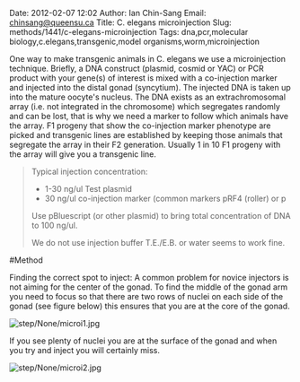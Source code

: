 Date: 2012-02-07 12:02
Author: Ian Chin-Sang
Email: chinsang@queensu.ca
Title: C. elegans microinjection
Slug: methods/1441/c-elegans-microinjection
Tags: dna,pcr,molecular biology,c.elegans,transgenic,model organisms,worm,microinjection

One way to make transgenic animals in C. elegans  we use a microinjection technique. Briefly, a  DNA construct (plasmid, cosmid or YAC) or PCR product with your gene(s) of interest is mixed with a co-injection marker and injected into the distal gonad (syncytium).  The injected DNA is taken up into the mature oocyte's nucleus.  The DNA exists as an extrachromosomal array (i.e. not integrated in the chromosome) which segregates randomly and can be lost, that is why we need a marker to follow which animals have the array.  F1 progeny that show the co-injection marker phenotype are picked and transgenic lines are established by keeping those animals that segregate the array in their F2 generation.  Usually 1 in 10  F1 progeny with the array will give you a transgenic line.




>Typical injection concentration:
>
>* 1-30 ng/ul Test plasmid
>* 30  ng/ul co-injection marker (common markers pRF4 (roller) or p
>
>Use pBluescript (or other plasmid)   to bring total concentration of DNA to 100 ng/ul.
>
>We do not use injection buffer T.E./E.B.  or water seems to work fine.




#Method

Finding the correct spot to inject:  A common problem for novice injectors is not aiming for the center of the gonad.  To find the middle of the gonad arm you need to focus so that there are two rows of nuclei on each side of the gonad (see figure below) this ensures that you are at the core of the gonad. 

![step/None/microi1.jpg](/static/images/step/None/microi1.jpg)



If you see plenty of nuclei you are at the surface of the gonad and when you try and inject you will certainly miss.

![step/None/microi2.jpg](/static/images/step/None/microi2.jpg)





